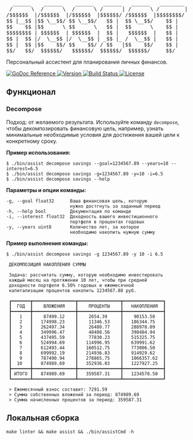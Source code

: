 <pre>
  ______    ______    ______   ______   ______   ________  
 /      \  /      \  /      \ /      | /      \ /        |
/$$$$$$  |/$$$$$$  |/$$$$$$  |$$$$$$/ /$$$$$$  |$$$$$$$$/  
$$ |__$$ |$$ \__$$/ $$ \__$$/   $$ |  $$ \__$$/    $$ |    
$$    $$ |$$      \ $$      \   $$ |  $$      \    $$ |    
$$$$$$$$ | $$$$$$  | $$$$$$  |  $$ |   $$$$$$  |   $$ |    
$$ |  $$ |/  \__$$ |/  \__$$ | _$$ |_ /  \__$$ |   $$ |    
$$ |  $$ |$$    $$/ $$    $$/ / $$   |$$    $$/    $$ |    
$$/   $$/  $$$$$$/   $$$$$$/  $$$$$$/  $$$$$$/     $$/
</pre>

Персональный ассистент для планирования личных финансов.

<p>
    <a href="https://pkg.go.dev/github.com/alexeykhan/assist">
        <img src="https://img.shields.io/badge/pkg.go.dev-reference-00ADD8?logo=go&logoColor=white" alt="GoDoc Reference">
    </a>
    <a href="https://pkg.go.dev/github.com/alexeykhan/assist">
        <img src="https://img.shields.io/badge/version-0.1.0-00ADD8&logoColor=white" alt="Version">
    </a>
    <a href="https://github.com/alexeykhan/amocrm">
        <img src="https://img.shields.io/badge/build-passes-success" alt="Build Status">
    </a>
    <a href="https://github.com/alexeykhan/assist/blob/master/LICENSE.md">
        <img src="https://img.shields.io/badge/licence-MIT-success" alt="License">
    </a>
</p>

## Функционал 

### Decompose

Подход: от желаемого результата. Используйте команду `decompose`, чтобы декомпозировать
финансовую цель, например, узнать минимальные необходимые
условия для достижения вашей цели к конкретному сроку.

<b>Пример использования:</b>

```
$ ./bin/assist decompose savings --goal=1234567.89 --years=10 --interest=6.5
$ ./bin/assist decompose savings -g=1234567.89 -y=10 -i=6.5
$ ./bin/assist decompose savings --help
```

<b>Параметры и опции команды:</b>

```
-g, --goal float32      Ваша финансовая цель, которую     
                        нужно достгнуть за заданный период
-h, --help bool         Документация по команде
-i, --interest float32  Доходность вашего инвестиционного
                        портфеля в процентах годовых
-y, --years uint8       Количество лет, за которое        
                        необходимо накопить нужную сумму
```

<b>Пример выполнения команды:</b>

```
$ ./bin/assist decompose savings -g 1234567.89 -y 10 -i 6.5

 ДЕКОМПОЗИЦИЯ НАКОПЛЕНИЯ СУММЫ

 Задача: рассчитать сумму, которую необходимо инвестировать
 каждый месяц на протяжении 10 лет, чтобы при средней
 доходности портфеля 6.50% годовых и ежемесячной
 капитализации процентов накопить 1234567.88 руб.

 ┏━━━━━━━┳━━━━━━━━━━━━━━━━┳━━━━━━━━━━━━━━━━┳━━━━━━━━━━━━━━━┓
 ┃  ГОД  ┃    ВЛОЖЕНИЯ    ┃    ПРОЦЕНТЫ    ┃   НАКОПЛЕНИЯ  ┃
 ┣━━━━━━━╋━━━━━━━━━━━━━━━━╋━━━━━━━━━━━━━━━━╋━━━━━━━━━━━━━━━┫
 ┃   1   ┃    87499.12    ┃    2654.39     ┃    90153.50   ┃
 ┃   2   ┃   174998.23    ┃    11346.53    ┃   186344.75   ┃
 ┃   3   ┃   262497.34    ┃    26480.77    ┃   288978.09   ┃
 ┃   4   ┃   349996.47    ┃    48488.56    ┃   398484.94   ┃
 ┃   5   ┃   437495.59    ┃    77830.23    ┃   515325.75   ┃
 ┃   6   ┃   524994.69    ┃   114996.95    ┃   639991.62   ┃
 ┃   7   ┃   612493.44    ┃   160512.75    ┃   773006.50   ┃
 ┃   8   ┃   699992.19    ┃   214936.83    ┃   914929.62   ┃
 ┃   9   ┃   787490.94    ┃   278865.75    ┃   1066357.62  ┃
 ┃  10   ┃   874989.69    ┃   352936.03    ┃   1227927.25  ┃
 ┣━━━━━━━╋━━━━━━━━━━━━━━━━╋━━━━━━━━━━━━━━━━╋━━━━━━━━━━━━━━━┫
 ┃ ИТОГО ┃   874989.69    ┃   359587.31    ┃   1234578.50  ┃
 ┗━━━━━━━┻━━━━━━━━━━━━━━━━┻━━━━━━━━━━━━━━━━┻━━━━━━━━━━━━━━━┛

 > Ежемесячный взнос составит: 7291.59
 > Сумма собственных вложений за период: 874989.69
 > Сумма начисленных процентов за период: 359587.31
```

[comment]: <> (### Calculate)

[comment]: <> (Подход: от текущей ситуации. Используйте команду `calculate`, чтобы посмотреть, каких)

[comment]: <> (результатов можно достигнуть за указанный период, если)

[comment]: <> (соблюдать конкретные условия. Например:)

[comment]: <> (`./bin/assistCmd calculate savings --payment 35000 --years 10 --interest=6.5`)

## Локальная сборка

`make linter && make assist && ./bin/assistCmd -h`
